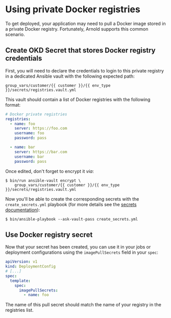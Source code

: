 # Using private Docker registries

To get deployed, your application may need to pull a Docker image stored in a
private Docker registry. Fortunately, Arnold supports this common scenario.

## Create OKD Secret that stores Docker registry credentials

First, you will need to declare the credentials to login to this private
registry in a dedicated Ansible vault with the following expected path:

```
group_vars/customer/{{ customer }}/{{ env_type }}/secrets/registries.vault.yml
```

This vault should contain a list of Docker registries with the following
format:

```yaml
# Docker private registries
registries:
  - name: foo
    server: https://foo.com
    username: foo
    password: pass

  - name: bar
    server: https://bar.com
    username: bar
    password: pass
```

Once edited, don't forget to encrypt it _via_:

```
$ bin/run ansible-vault encrypt \
    group_vars/customer/{{ customer }}/{{ env_type }}/secrets/registries.vault.yml
```

Now you'll be able to create the corresponding secrets with the
`create_secrets.yml` playbook (for more details see the [secrets
documentation](./secrets.md)):

```
$ bin/ansible-playbook --ask-vault-pass create_secrets.yml
```

## Use Docker registry secret

Now that your secret has been created, you can use it in your jobs or deployment
configurations using the `imagePullSecrets` field in your `spec`:

```yaml
apiVersion: v1
kind: DeploymentConfig
# [...]
spec:
  template:
    spec:
      imagePullSecrets:
        - name: foo
```

The name of this pull secret should match the name of your registry in the
registries list.
